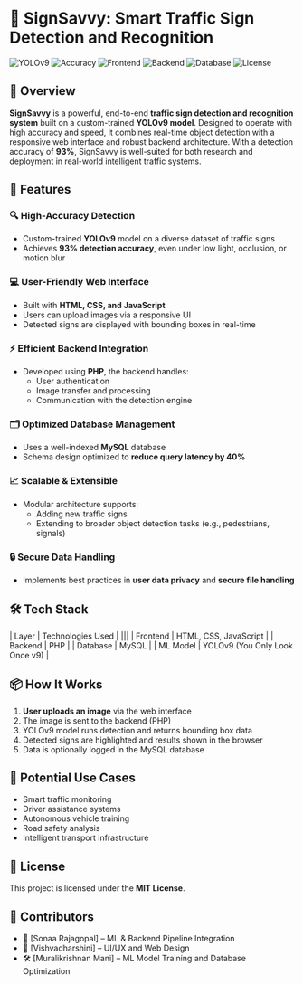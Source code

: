 # 🚦 SignSavvy: Smart Traffic Sign Detection and Recognition

![YOLOv9](https://img.shields.io/badge/Model-YOLOv9-red)
![Accuracy](https://img.shields.io/badge/Accuracy-93%25-brightgreen)
![Frontend](https://img.shields.io/badge/Frontend-HTML%2FCSS%2FJS-blue)
![Backend](https://img.shields.io/badge/Backend-PHP-orange)
![Database](https://img.shields.io/badge/Database-MySQL-yellow)
![License](https://img.shields.io/badge/License-MIT-green)



## 🚀 Overview

**SignSavvy** is a powerful, end-to-end **traffic sign detection and recognition system** built on a custom-trained **YOLOv9 model**. Designed to operate with high accuracy and speed, it combines real-time object detection with a responsive web interface and robust backend architecture. With a detection accuracy of **93%**, SignSavvy is well-suited for both research and deployment in real-world intelligent traffic systems.



## 🌟 Features

### 🔍 High-Accuracy Detection
- Custom-trained **YOLOv9** model on a diverse dataset of traffic signs  
- Achieves **93% detection accuracy**, even under low light, occlusion, or motion blur  

### 💻 User-Friendly Web Interface
- Built with **HTML, CSS, and JavaScript**
- Users can upload images via a responsive UI
- Detected signs are displayed with bounding boxes in real-time  

### ⚡ Efficient Backend Integration
- Developed using **PHP**, the backend handles:
  - User authentication
  - Image transfer and processing
  - Communication with the detection engine  

### 🗂️ Optimized Database Management
- Uses a well-indexed **MySQL** database  
- Schema design optimized to **reduce query latency by 40%**

### 📈 Scalable & Extensible
- Modular architecture supports:
  - Adding new traffic signs
  - Extending to broader object detection tasks (e.g., pedestrians, signals)

### 🔒 Secure Data Handling
- Implements best practices in **user data privacy** and **secure file handling**



## 🛠️ Tech Stack

| Layer      | Technologies Used                  |
|||
| Frontend   | HTML, CSS, JavaScript              |
| Backend    | PHP                                |
| Database   | MySQL                              |
| ML Model   | YOLOv9 (You Only Look Once v9)     |



## 📦 How It Works

1. **User uploads an image** via the web interface
2. The image is sent to the backend (PHP)
3. YOLOv9 model runs detection and returns bounding box data
4. Detected signs are highlighted and results shown in the browser
5. Data is optionally logged in the MySQL database



## 🧠 Potential Use Cases

- Smart traffic monitoring
- Driver assistance systems
- Autonomous vehicle training
- Road safety analysis
- Intelligent transport infrastructure



## 📄 License

This project is licensed under the **MIT License**.



## 🙌 Contributors

- 🚀 [Sonaa Rajagopal] – ML & Backend Pipeline Integration  
- 🎨 [Vishvadharshini] – UI/UX and Web Design  
- 🛠️ [Muralikrishnan Mani] – ML Model Training and Database Optimization



